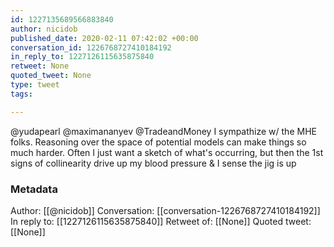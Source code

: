 ```yaml
---
id: 1227135689566883840
author: nicidob
published_date: 2020-02-11 07:42:02 +00:00
conversation_id: 1226768727410184192
in_reply_to: 1227126115635875840
retweet: None
quoted_tweet: None
type: tweet
tags:

---
```


@yudapearl @maximananyev @TradeandMoney I sympathize w/ the MHE folks. Reasoning over the space of potential models can make things so much harder. Often I just want a sketch of what's occurring, but then the 1st signs of collinearity drive up my blood pressure &amp; I sense the jig is up

### Metadata

Author: [[@nicidob]]
Conversation: [[conversation-1226768727410184192]]
In reply to: [[1227126115635875840]]
Retweet of: [[None]]
Quoted tweet: [[None]]
